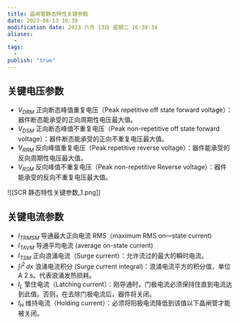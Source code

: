 ```yaml
---
title: 晶闸管静态特性关键参数
date: 2023-06-13 16:39
modification date: 2023 六月 13日 星期二 16:39:34
aliases:
  - 
tags:
  - 
publish: "true"
---
```


## 关键电压参数

- $V_{DRM}$ 正向断态峰值重复电压（Peak repetitive off state forward voltage）：器件断态能承受的正向周期性电压最大值。
- $V_{DSM}$  正向断态峰值不重复电压（Peak non-repetitive off state forward voltage）：器件断态能承受的正向不重复电压最大值。
- $V_{RRM}$  反向峰值重复电压（Peak repetitive reverse voltage）：器件能承受的反向周期性电压最大值。
- $V_{RSM}$  反向峰值不重复电压（Peak non-repetitive Reverse voltage）：器件能承受的反向不重复电压最大值。

![[SCR 静态特性关键参数_1.png]]

## 关键电流参数

- $I_{TRMSM}$ 导通最大正向电流 RMS（maximum RMS on—state current)
- $I_{TAVM}$ 导通平均电流 (average on-state current)
- $I_{TSM}$ 正向浪涌电流（Surge current）：允许流过的最大的瞬时电流。
- $\int i^{2} \, dx$ 浪涌电流积分 (Surge current integral)：浪涌电流平方的积分值，单位 A 2 s。代表浪涌发热损耗。
- $I_{L}$ 擎住电流（Latching current）：刚导通时，门极电流必须保持住直到电流达到此值。否则，在去除门极电流后，器件将关闭。
- $I_{H}$ 维持电流（Holding current）：必须将阳极电流降低到该值以下晶闸管才能被关闭。

